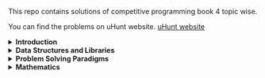 This repo contains solutions of competitive programming book 4 topic wise.

You can find the problems on uHunt website. [uHunt website](https://uhunt.onlinejudge.org/)

<details>
<summary> 
<b>Introduction</b>
</summary>

<details>
<summary> 
Getting Started The Easy Problems
</summary>

1. [UVa 11172](https://github.com/khalid586/Competitive-Programming-Book-4/blob/main/1.Introduction/Getting%20Started%20The%20Easy%20Problems/Super%20Easy/UVa%2011172.cpp)
1. [UVa 11727](https://github.com/khalid586/Competitive-Programming-Book-4/blob/main/1.Introduction/Getting%20Started%20The%20Easy%20Problems/Super%20Easy/UVa%2011727.cpp)

</details>
</details>

<details>
<summary> 
<b>Data Structures and Libraries</b>
</summary>

1. [Uva 10038](https://github.com/khalid586/Competitive-Programming-Book-4/tree/main/2.Data%20Structures%20and%20Libraries/1D%20Array%20Manipulation)

</details>

</details>
<details>
<summary> 
<b> Problem Solving Paradigms</b>
</summary>

<details><summary>Iterative (Three or More Nested Loops, Easier)</summary>

1. [Iterative (Three or More Nested Loops, Easier)](https://github.com/khalid586/Competitive-Programming-Book-4/tree/main/3.%20Problem%20Solving%20Paradigms/Iterative%20(Three%20or%20More%20Nested%20Loops%2C%20Easier))
</details>

<details><summary>Iterative (Two Nested Loops)</summary>

1. [UVa 1260 - Sales](https://github.com/khalid586/Competitive-Programming-Book-4/blob/main/3.%20Problem%20Solving%20Paradigms/Iterative%20(Two%20Nested%20Loops)/UVa%201260%20-%20Sales.cpp)
</details>

<details><summary>Max 1D Range Sum</summary>

1. [UVa 10684 - The jackpot](https://github.com/khalid586/Competitive-Programming-Book-4/blob/main/3.%20Problem%20Solving%20Paradigms/Max%201D%20Range%20Sum/UVa%2010684%20-%20The%20jackpot.cpp)
</details>

</details>


<details>
<summary> 
<b>Mathematics</b>
</summary>
<details><summary>Number Theory</summary>

1. [UVa 10394](https://github.com/khalid586/Competitive-Programming-Book-4/blob/main/5.Mathematics/Number%20Theory/Prime%20Numbers/UVa%2010394.cpp)
</details>

</details>